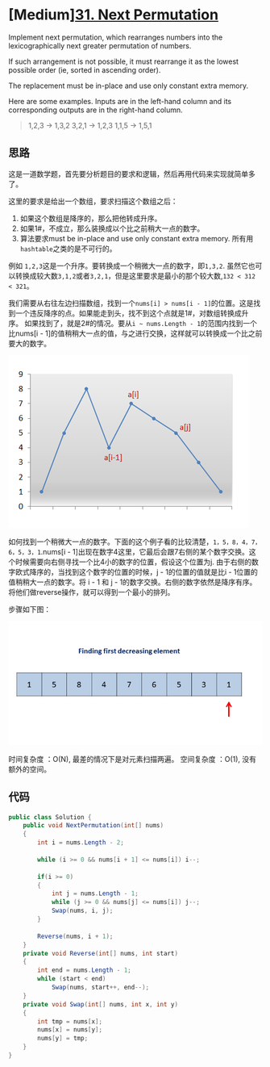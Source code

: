 # [Medium][31. Next Permutation](https://leetcode.com/problems/next-permutation/)

Implement next permutation, which rearranges numbers into the lexicographically next greater permutation of numbers.

If such arrangement is not possible, it must rearrange it as the lowest possible order (ie, sorted in ascending order).

The replacement must be in-place and use only constant extra memory.

Here are some examples. Inputs are in the left-hand column and its corresponding outputs are in the right-hand column.

> 1,2,3 → 1,3,2
> 3,2,1 → 1,2,3
> 1,1,5 → 1,5,1

## 思路

这是一道数学题，首先要分析题目的要求和逻辑，然后再用代码来实现就简单多了。

这里的要求是给出一个数组，要求扫描这个数组之后：

1. 如果这个数组是降序的，那么把他转成升序。
2. 如果1#，不成立，那么装换成以个比之前稍大一点的数字。
3. 算法要求must be in-place and use only constant extra memory. 所有用`hashtable`之类的是不可行的。

例如 `1,2,3`这是一个升序。要转换成一个稍微大一点的数字，即`1,3,2`. 虽然它也可以转换成较大数`3,1,2`或者`3,2,1`，但是这里要求是最小的那个较大数,`132 < 312 < 321`。

我们需要从右往左边扫描数组，找到一个`nums[i] > nums[i - 1]`的位置。这是找到一个违反降序的点。如果能走到头，找不到这个点就是1#，对数组转换成升序。
如果找到了，就是2#的情况。要从`i ~ nums.Length - 1`的范围内找到一个比nums[i - 1]的值稍稍大一点的值，与之进行交换，这样就可以转换成一个比之前要大的数字。

![image](image/figure1.png)

如何找到一个稍微大一点的数字。下面的这个例子看的比较清楚，`1，5，8，4，7，6，5，3，1`.nums[i - 1]出现在数字4这里，它最后会跟7右侧的某个数字交换。这个时候需要向右侧寻找一个比4小的数字的位置，假设这个位置为j. 由于右侧的数字欧式降序的，当找到这个数字的位置的时候，j - 1的位置的值就是比i - 1位置的值稍稍大一点的数字。将 i - 1 和 j - 1的数字交换。右侧的数字依然是降序有序。将他们做reverse操作，就可以得到一个最小的排列。

步骤如下图：

![image](image/figure2.gif)

时间复杂度 ：O(N), 最差的情况下是对元素扫描两遍。
空间复杂度 ：O(1), 没有额外的空间。

## 代码

```csharp
public class Solution {
    public void NextPermutation(int[] nums)
    {
        int i = nums.Length - 2;

        while (i >= 0 && nums[i + 1] <= nums[i]) i--;

        if(i >= 0)
        {
            int j = nums.Length - 1;
            while (j >= 0 && nums[j] <= nums[i]) j--;
            Swap(nums, i, j);
        }

        Reverse(nums, i + 1);
    }
    private void Reverse(int[] nums, int start)
    {
        int end = nums.Length - 1;
        while (start < end)
            Swap(nums, start++, end--);
    }
    private void Swap(int[] nums, int x, int y)
    {
        int tmp = nums[x];
        nums[x] = nums[y];
        nums[y] = tmp;
    }
}
```

